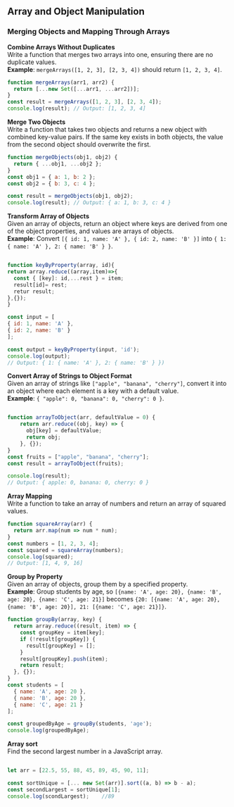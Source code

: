 ## Array and Object Manipulation

### Merging Objects and Mapping Through Arrays

**Combine Arrays Without Duplicates**  
  Write a function that merges two arrays into one, ensuring there are no duplicate values.  
  **Example**: `mergeArrays([1, 2, 3], [2, 3, 4])` should return `[1, 2, 3, 4]`.
  
  ```javascript
function mergeArrays(arr1, arr2) {
    return [...new Set([...arr1, ...arr2])];
}
const result = mergeArrays([1, 2, 3], [2, 3, 4]);
console.log(result); // Output: [1, 2, 3, 4]
```
**Merge Two Objects**  
  Write a function that takes two objects and returns a new object with combined key-value pairs. If the same key exists in both objects, the value from the second object should overwrite the first.

  ```javascript
function mergeObjects(obj1, obj2) {
    return { ...obj1, ...obj2 };
}
const obj1 = { a: 1, b: 2 };
const obj2 = { b: 3, c: 4 };

const result = mergeObjects(obj1, obj2);
console.log(result); // Output: { a: 1, b: 3, c: 4 }
```

**Transform Array of Objects**  
  Given an array of objects, return an object where keys are derived from one of the object properties, and values are arrays of objects.  
  **Example**: Convert `[{ id: 1, name: 'A' }, { id: 2, name: 'B' }]` into `{ 1: { name: 'A' }, 2: { name: 'B' } }`.

  ```javascript

function keyByProperty(array, id){
  return array.reduce((array,item)=>{
    const { [key]: id,...rest } = item;
    result[id]= rest;
    retur result;
  },{});
}

const input = [
  { id: 1, name: 'A' },
  { id: 2, name: 'B' }
];

const output = keyByProperty(input, 'id');
console.log(output);
// Output: { 1: { name: 'A' }, 2: { name: 'B' } })

```

**Convert Array of Strings to Object Format**  
  Given an array of strings like `["apple", "banana", "cherry"]`, convert it into an object where each element is a key with a default value.  
  **Example**: `{ "apple": 0, "banana": 0, "cherry": 0 }`.

  ```javascript

  function arrayToObject(arr, defaultValue = 0) {
      return arr.reduce((obj, key) => {
        obj[key] = defaultValue;
        return obj;
      }, {});
  }
  const fruits = ["apple", "banana", "cherry"];
  const result = arrayToObject(fruits);

  console.log(result);
  // Output: { apple: 0, banana: 0, cherry: 0 }

  ```

  **Array Mapping**  
  Write a function to take an array of numbers and return an array of squared values.

  ```javascript
  function squareArray(arr) {
    return arr.map(num => num * num);
  }
  const numbers = [1, 2, 3, 4];
  const squared = squareArray(numbers);
  console.log(squared); 
  // Output: [1, 4, 9, 16]
  ```



**Group by Property**  
  Given an array of objects, group them by a specified property.  
  **Example**: Group students by age, so `[{name: 'A', age: 20}, {name: 'B', age: 20}, {name: 'C', age: 21}]` becomes `{20: [{name: 'A', age: 20}, {name: 'B', age: 20}], 21: [{name: 'C', age: 21}]}`.

```javascript
function groupBy(array, key) {
  return array.reduce((result, item) => {
    const groupKey = item[key];
    if (!result[groupKey]) {
      result[groupKey] = [];
    }
    result[groupKey].push(item);
    return result;
  }, {});
}
const students = [
  { name: 'A', age: 20 },
  { name: 'B', age: 20 },
  { name: 'C', age: 21 }
];

const groupedByAge = groupBy(students, 'age');
console.log(groupedByAge);

```

**Array sort**    
  Find the second largest number in a JavaScript array.

 ```javascript

let arr = [22.5, 55, 88, 45, 89, 45, 90, 11];

const sortUnique = [... new Set(arr)].sort((a, b) => b - a);
const secondLargest = sortUnique[1];
console.log(scondLargest);    //89
```




